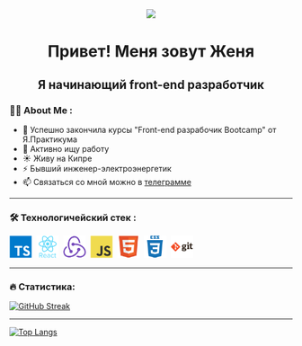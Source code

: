 

<div id="header" align="center">
    <img src="https://media4.giphy.com/media/L2SfTHdXDS98D4jfK6/giphy.gif?cid=ecf05e47bk14n36hayt7hbjz76rtjprpyig0x6ovo2p6h25v&ep=v1_stickers_search&rid=giphy.gif&ct=s" width="150" />
    <h1>Привет! Меня зовут Женя</h1>   
    <h2>Я начинающий front-end разработчик</h2>   
</div>

### :woman_technologist: About Me :  
- 🔭 Успешно закончила курсы "Front-end разрабочик Bootcamp" от Я.Практикума
- 🌱 Активно ищу работу
- ☀️  Живу на Кипре 
- ⚡ Бывший инженер-электроэнергетик
- 📫 Связаться со мной можно в [телеграмме](https://t.me/+79992398088) 

---

### :hammer_and_wrench: Технологичейский стек :

<div id="icons">
    <img src="https://github.com/devicons/devicon/blob/master/icons/typescript/typescript-original.svg" title="TS" alt="TS" width="40" height="40"/>&nbsp; 
    <img src="https://github.com/devicons/devicon/blob/master/icons/react/react-original-wordmark.svg" title="React" alt="React" width="40" height="40"/>&nbsp;
    <img src="https://github.com/devicons/devicon/blob/master/icons/redux/redux-original.svg" title="Redux" alt="Redux " width="40" height="40"/>&nbsp;
    <img src="https://github.com/devicons/devicon/blob/master/icons/javascript/javascript-original.svg" title="JavaScript" alt="JavaScript" width="40" height="40"/>&nbsp;
    <img src="https://github.com/devicons/devicon/blob/master/icons/html5/html5-original.svg" title="HTML5" alt="HTML" width="40" height="40"/>&nbsp;
    <img src="https://github.com/devicons/devicon/blob/master/icons/css3/css3-plain-wordmark.svg"  title="CSS3" alt="CSS" width="40" height="40"/>&nbsp;
    <img src="https://github.com/devicons/devicon/blob/master/icons/git/git-original-wordmark.svg" title="Git" **alt="Git" width="40" height="40"/>
</div>  

---
### :fire: Статистика:

[![GitHub Streak](http://github-readme-streak-stats.herokuapp.com?user=SemaJenya&theme=dark&background=000000)](https://git.io/streak-stats)

---

[![Top Langs](https://github-readme-stats.vercel.app/api/top-langs/?username=SemaJenya)](https://github.com/anuraghazra/github-readme-stats)

<img src="https://komarev.com/ghpvc/?username=SemaJenya&style=flat-square&color=blue" alt=""/>

